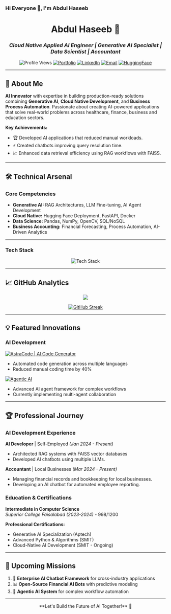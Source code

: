 ### Hi Everyone 👋, I'm Abdul Haseeb

<div align="center">
  
# **Abdul Haseeb** 🌟
### *Cloud Native Applied AI Engineer | Generative AI Specialist | Data Scientist | Accountant*

![Profile Views](https://komarev.com/ghpvc/?username=YourGitHubUsername&style=flat-square&color=blue)
[![Portfolio](https://img.shields.io/badge/-Portfolio-6e5494?style=for-the-badge&logo=github&logoColor=white)](https://abdul-haseeb-0.github.io/abdul-haseeb-portfolio/)
[![LinkedIn](https://img.shields.io/badge/-LinkedIn-0077B5?style=for-the-badge&logo=linkedin&logoColor=white)](https://www.linkedin.com/in/abdul-haseeb-980075323/)
[![Email](https://img.shields.io/badge/-Email-D14836?style=for-the-badge&logo=gmail&logoColor=white)](mailto:ah673277@gmail.com)
[![HuggingFace](https://img.shields.io/badge/-Hugging%20Face-FFD21F?style=for-the-badge&logo=huggingface&logoColor=black)](https://huggingface.co/Haseeb-001)

</div>

---

## 🚀 **About Me**
**AI Innovator** with expertise in building production-ready solutions combining **Generative AI**, **Cloud Native Development**, and **Business Process Automation**. Passionate about creating AI-powered applications that solve real-world problems across healthcare, finance, business and education sectors.

**Key Achievements:**
- 🏆 Developed AI applications that reduced manual workloads.
- ⚡ Created chatbots improving query resolution time.
- 📈 Enhanced data retrieval efficiency using RAG workflows with FAISS.

---

## 🛠 **Technical Arsenal**

### **Core Competencies**
- **Generative AI:** RAG Architectures, LLM Fine-tuning, AI Agent Development
- **Cloud Native:** Hugging Face Deployment, FastAPI, Docker
- **Data Science:** Pandas, NumPy, OpenCV, SQL/NoSQL
- **Business Accounting:** Financial Forecasting, Process Automation, AI-Driven Analytics

---

### **Tech Stack**
<p align="center">
  <img src="https://skillicons.dev/icons?i=python,tensorflow,pytorch,fastapi,git,github,postgresql,mongodb,ai,excel" alt="Tech Stack" />
</p>

---

## 📈 **GitHub Analytics**
<div align="center">
  <img src="https://github-readme-stats.vercel.app/api?username=abdul-haseeb-0&theme=dark&show_icons=true" />
  
  [![GitHub Streak](https://github-readme-streak-stats.herokuapp.com?user=Abdul%20Haseeb&theme=highcontrast&short_numbers=true&card_width=600)](https://git.io/streak-stats)
  
</div>

---

## 💡 **Featured Innovations**

### **AI Development**
[![AstraCode | AI Code Generator](https://github-readme-stats.vercel.app/api/pin/?username=abdul-haseeb-0&repo=astracode&theme=radical)]([https://github.com/abdul-haseeb-0/smart-code-generator](https://github.com/abdul-haseeb-0/astracode))
- Automated code generation across multiple languages
- Reduced manual coding time by 40%

[![Agentic AI](https://github-readme-stats.vercel.app/api/pin/?username=abdul-haseeb-0&repo=agentic-ai&theme=radical)](https://github.com/abdul-haseeb-0/agentic-ai)
- Advanced AI agent framework for complex workflows
- Currently implementing multi-agent collaboration

---

## 🏆 **Professional Journey**

### **AI Development Experience**
**AI Developer** | Self-Employed *(Jan 2024 - Present)*
- Architected RAG systems with FAISS vector databases
- Developed AI chatbots using multiple LLMs.

**Accountant** | Local Businesses *(Mar 2024 - Present)*
- Managing financial records and bookkeeping for local businesses. 
- Developing an AI chatbot for automated employee reporting. 

### **Education & Certifications**
**Intermediate in Computer Science**  
*Superior College Faisalabad (2023-2024)* - 998/1200

**Professional Certifications:**
- Generative AI Specialization (Aptech)
- Advanced Python & Algorithms (SMIT)
- Cloud-Native AI Development (SMIT - Ongoing)

---

## 🌟 **Upcoming Missions**
1. 🧠 **Enterprise AI Chatbot Framework** for cross-industry applications
2. 📊 **Open-Source Financial AI Bots** with predictive modeling
3. 🤖 **Agentic AI System** for complex workflow automation

---

<div align="center">
**Let's Build the Future of AI Together!** 🚀

</div>
